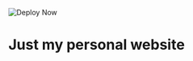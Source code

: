 ![Deploy Now](https://github.com/hunsalz/hunsalz.de/actions/workflows/deploy-now.yml/badge.svg?branch=gridsome)

# Just my personal website
